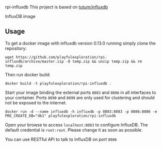 rpi-influxdb
This project is based on [tutum/influxdb](https://github.com/tutumcloud/influxdb) 

InfluxDB image

Usage
-----

To get a docker image with influxdb version 0.13.0 running simply clone the repository:

    wget https://github.com/playfulexploration/rpi-influxdb/archive/master.zip -O temp.zip && unzip temp.zip && rm temp.zip

Then run docker build:

    docker build -t playfulexploration/rpi-influxdb .

Start your image binding the external ports `8083` and `8086` in all interfaces to your container. Ports `8090` and `8099` are only used for clustering and should not be exposed to the internet.

    docker run -d --name influxdb -h influxdb -p 8083:8083 -p 8086:8086 -e PRE_CREATE_DB="db1" playfulexploration/rpi-influxdb

Open your browse to access `localhost:8083` to configure InfluxDB. The default credential is `root:root`. Please change it as soon as possible.

You can use RESTful API to talk to InfluxDB on port `8086`

    
